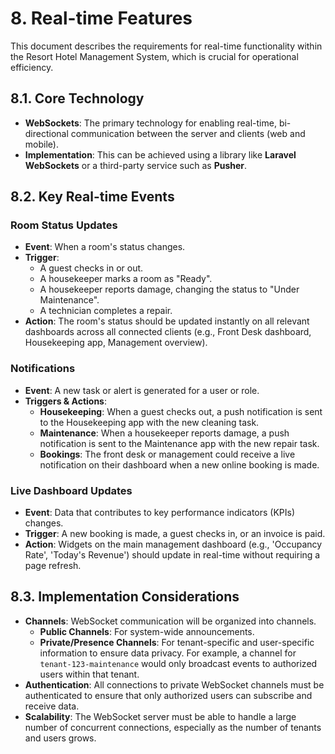 # 8. Real-time Features

This document describes the requirements for real-time functionality within the Resort Hotel Management System, which is crucial for operational efficiency.

## 8.1. Core Technology
-   **WebSockets**: The primary technology for enabling real-time, bi-directional communication between the server and clients (web and mobile).
-   **Implementation**: This can be achieved using a library like **Laravel WebSockets** or a third-party service such as **Pusher**.

## 8.2. Key Real-time Events

### Room Status Updates
-   **Event**: When a room's status changes.
-   **Trigger**:
    -   A guest checks in or out.
    -   A housekeeper marks a room as "Ready".
    -   A housekeeper reports damage, changing the status to "Under Maintenance".
    -   A technician completes a repair.
-   **Action**: The room's status should be updated instantly on all relevant dashboards across all connected clients (e.g., Front Desk dashboard, Housekeeping app, Management overview).

### Notifications
-   **Event**: A new task or alert is generated for a user or role.
-   **Triggers & Actions**:
    -   **Housekeeping**: When a guest checks out, a push notification is sent to the Housekeeping app with the new cleaning task.
    -   **Maintenance**: When a housekeeper reports damage, a push notification is sent to the Maintenance app with the new repair task.
    -   **Bookings**: The front desk or management could receive a live notification on their dashboard when a new online booking is made.

### Live Dashboard Updates
-   **Event**: Data that contributes to key performance indicators (KPIs) changes.
-   **Trigger**: A new booking is made, a guest checks in, or an invoice is paid.
-   **Action**: Widgets on the main management dashboard (e.g., 'Occupancy Rate', 'Today's Revenue') should update in real-time without requiring a page refresh.

## 8.3. Implementation Considerations
-   **Channels**: WebSocket communication will be organized into channels.
    -   **Public Channels**: For system-wide announcements.
    -   **Private/Presence Channels**: For tenant-specific and user-specific information to ensure data privacy. For example, a channel for `tenant-123-maintenance` would only broadcast events to authorized users within that tenant.
-   **Authentication**: All connections to private WebSocket channels must be authenticated to ensure that only authorized users can subscribe and receive data.
-   **Scalability**: The WebSocket server must be able to handle a large number of concurrent connections, especially as the number of tenants and users grows.
